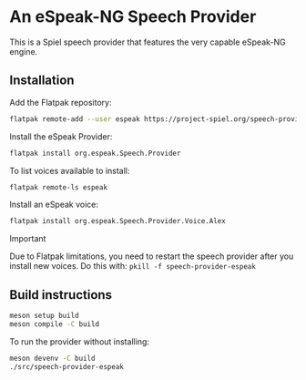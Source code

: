 # An eSpeak-NG Speech Provider

This is a Spiel speech provider that features the very capable eSpeak-NG engine.

## Installation

Add the Flatpak repository:
```sh
flatpak remote-add --user espeak https://project-spiel.org/speech-provider-espeak/speech-provider-espeak.flatpakrepo
```

Install the eSpeak Provider:
```sh
flatpak install org.espeak.Speech.Provider
```

To list voices available to install:
```sh
flatpak remote-ls espeak
```

Install an eSpeak voice:
```sh
flatpak install org.espeak.Speech.Provider.Voice.Alex
```

> [!IMPORTANT]
> Due to Flatpak limitations, you need to restart the speech provider after you install new voices.
> Do this with: `pkill -f speech-provider-espeak`

## Build instructions

```sh
meson setup build
meson compile -C build
```

To run the provider without installing:
```sh
meson devenv -C build
./src/speech-provider-espeak
```